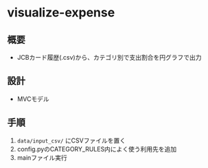 # visualize-expense

## 概要
- JCBカード履歴(.csv)から、カテゴリ別で支出割合を円グラフで出力

## 設計
- MVCモデル

## 手順
1. `data/input_csv/` にCSVファイルを置く
2. config.pyのCATEGORY_RULES内によく使う利用先を追加
3. mainファイル実行

